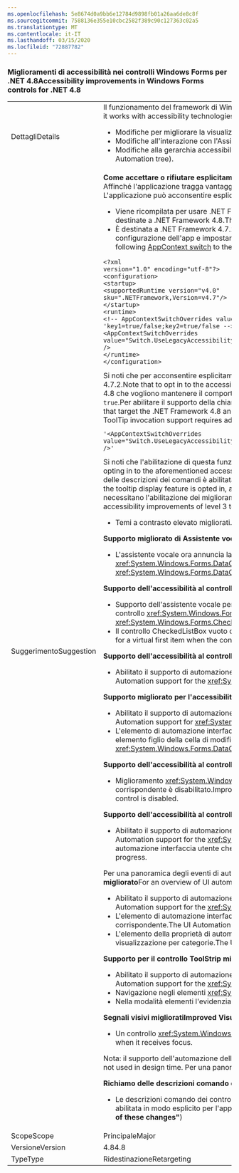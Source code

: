 ```yaml
---
ms.openlocfilehash: 5e8674d0a9bb6e12784d9898fb01a26aa6de8c8f
ms.sourcegitcommit: 7588136e355e10cbc2582f389c90c127363c02a5
ms.translationtype: MT
ms.contentlocale: it-IT
ms.lasthandoff: 03/15/2020
ms.locfileid: "72887782"
---
```

### <a name="accessibility-improvements-in-windows-forms-controls-for-net-48"></a><span data-ttu-id="691b2-101">Miglioramenti di accessibilità nei controlli Windows Forms per .NET 4.8</span><span class="sxs-lookup"><span data-stu-id="691b2-101">Accessibility improvements in Windows Forms controls for .NET 4.8</span></span>

|   |   |
|---|---|
|<span data-ttu-id="691b2-102">Dettagli</span><span class="sxs-lookup"><span data-stu-id="691b2-102">Details</span></span>|<span data-ttu-id="691b2-103">Il funzionamento del framework di Windows Forms è in continuo miglioramento grazie alle tecnologie di accessibilità al servizio dei clienti di Windows Forms.</span><span class="sxs-lookup"><span data-stu-id="691b2-103">The Windows Forms Framework is continuing to improve how it works with accessibility technologies to better support Windows Forms customers.</span></span> <span data-ttu-id="691b2-104">Sono incluse le modifiche seguenti:</span><span class="sxs-lookup"><span data-stu-id="691b2-104">These include the following changes:</span></span><ul><li><span data-ttu-id="691b2-105">Modifiche per migliorare la visualizzazione durante la modalità a contrasto elevato.</span><span class="sxs-lookup"><span data-stu-id="691b2-105">Changes to improve display during High Contrast mode.</span></span></li><li><span data-ttu-id="691b2-106">Modifiche all'interazione con l'Assistente vocale.</span><span class="sxs-lookup"><span data-stu-id="691b2-106">Changes to interaction with Narrator.</span></span></li><li><span data-ttu-id="691b2-107">Modifiche alla gerarchia accessibile grazie al miglioramento della navigazione attraverso l'albero di automazione interfaccia utente.</span><span class="sxs-lookup"><span data-stu-id="691b2-107">Changes in the Accessible hierarchy (improving navigation through the UI Automation tree).</span></span></li></ul>|
|<span data-ttu-id="691b2-108">Suggerimento</span><span class="sxs-lookup"><span data-stu-id="691b2-108">Suggestion</span></span>|<span data-ttu-id="691b2-109">**Come accettare o rifiutare esplicitamente queste modifiche**</span><span class="sxs-lookup"><span data-stu-id="691b2-109">**How to opt in or out of these changes**</span></span><br><span data-ttu-id="691b2-110">Affinché l'applicazione tragga vantaggio da queste modifiche, deve essere eseguita in .NET Framework 4.8.</span><span class="sxs-lookup"><span data-stu-id="691b2-110">In order for the application to benefit from these changes, it must run on the .NET Framework 4.8.</span></span> <span data-ttu-id="691b2-111">L'applicazione può acconsentire esplicitamente a queste modifiche in uno dei modi seguenti:</span><span class="sxs-lookup"><span data-stu-id="691b2-111">The application can opt in into these changes in either of the following ways:</span></span><ul><li><span data-ttu-id="691b2-112">Viene ricompilata per usare .NET Framework 4.8.</span><span class="sxs-lookup"><span data-stu-id="691b2-112">It is recompiled to target the .NET Framework 4.8.</span></span> <span data-ttu-id="691b2-113">Queste modifiche di accessibilità sono abilitate per impostazione predefinita nelle applicazioni Windows Forms destinate a .NET Framework 4.8.</span><span class="sxs-lookup"><span data-stu-id="691b2-113">These accessibility changes are enabled by default on Windows Forms applications that target the .NET Framework 4.8.</span></span></li><li><span data-ttu-id="691b2-114">È destinata a .NET Framework 4.7.2 o versione precedente e rifiuta esplicitamente i comportamenti di accessibilità legacy aggiungendo l'[opzione di AppContext](https://docs.microsoft.com/dotnet/framework/configure-apps/file-schema/runtime/appcontextswitchoverrides-element) seguente alla sezione <code>&lt;runtime&gt;</code> del file di configurazione dell'app e impostandola su <code>false</code>, come illustrato nell'esempio seguente.</span><span class="sxs-lookup"><span data-stu-id="691b2-114">It targets the .NET Framework 4.7.2 or earlier version and opts out of the legacy accessibility behaviors by adding the following [AppContext switch](https://docs.microsoft.com/dotnet/framework/configure-apps/file-schema/runtime/appcontextswitchoverrides-element) to the <code>&lt;runtime&gt;</code> section of the app config file and setting it to <code>false</code>, as the following example shows.</span></span></li></ul><pre><code class="lang-xml">&lt;?xml version=&quot;1.0&quot; encoding=&quot;utf-8&quot;?&gt;&#13;&#10;&lt;configuration&gt;&#13;&#10;&lt;startup&gt;&#13;&#10;&lt;supportedRuntime version=&quot;v4.0&quot; sku=&quot;.NETFramework,Version=v4.7&quot;/&gt;&#13;&#10;&lt;/startup&gt;&#13;&#10;&lt;runtime&gt;&#13;&#10;&lt;!-- AppContextSwitchOverrides value attribute is in the form of &#39;key1=true/false;key2=true/false  --&gt;&#13;&#10;&lt;AppContextSwitchOverrides value=&quot;Switch.UseLegacyAccessibilityFeatures=false;Switch.UseLegacyAccessibilityFeatures.2=false;Switch.UseLegacyAccessibilityFeatures.3=false&quot; /&gt;&#13;&#10;&lt;/runtime&gt;&#13;&#10;&lt;/configuration&gt;&#13;&#10;</code></pre><span data-ttu-id="691b2-115">Si noti che per acconsentire esplicitamente alle funzionalità di accessibilità aggiunte in .NET Framework 4.8, è anche necessario acconsentire esplicitamente alle funzionalità di accessibilità di .NET Framework 4.7.1 e 4.7.2.</span><span class="sxs-lookup"><span data-stu-id="691b2-115">Note that to opt in to the accessibility features added in .NET Framework 4.8, you must also opt in to accessibility features of .NET Framework 4.7.1 and 4.7.2 as well.</span></span> <span data-ttu-id="691b2-116">Le applicazioni destinate a .NET Framework 4.8 che vogliono mantenere il comportamento di accessibilità legacy possono acconsentire esplicitamente all'uso delle funzionalità di accessibilità legacy impostando in modo esplicito questa opzione di AppContext su <code>true</code>.Per abilitare il supporto della chiamata di ToolTip da tastiera è necessario aggiungere una riga <code>Switch.System.Windows.Forms.UseLegacyToolTipDisplay=false</code> al valore di AppContextSwitchOverrides:</span><span class="sxs-lookup"><span data-stu-id="691b2-116">Applications that target the .NET Framework 4.8 and want to preserve the legacy accessibility behavior can opt in to the use of legacy accessibility features by explicitly setting this AppContext switch to <code>true</code>.Enabling the keyboard ToolTip invocation support requires adding the <code>Switch.System.Windows.Forms.UseLegacyToolTipDisplay=false</code> line to the AppContextSwitchOverrides value:</span></span><pre><code class="lang-xml">&#39;&lt;AppContextSwitchOverrides value=&quot;Switch.UseLegacyAccessibilityFeatures=false;Switch.UseLegacyAccessibilityFeatures.2=false;Switch.UseLegacyAccessibilityFeatures.3=false;Switch.System.Windows.Forms.UseLegacyToolTipDisplay=false&quot; /&gt;&#39;&#13;&#10;</code></pre><span data-ttu-id="691b2-117">Si noti che l'abilitazione di questa funzionalità richiede di acconsentire esplicitamente alle funzionalità di accessibilità di .NET Framework 4.7.1 - 4.8 menzionate in precedenza.</span><span class="sxs-lookup"><span data-stu-id="691b2-117">Note that enabling this feature requires opting in to the aforementioned accessibility features of .NET Framework 4.7.1 - 4.8.</span></span> <span data-ttu-id="691b2-118">Tenere presente anche che, se non si è acconsentito esplicitamente alle funzionalità di accessibilità ma l'opzione di visualizzazione delle descrizioni dei comandi è abilitata, verrà generata un'eccezione di runtime <xref:System.NotSupportedException> al primo accesso a queste funzionalità.</span><span class="sxs-lookup"><span data-stu-id="691b2-118">Also, if any of the accessibility features are not opted in but the tooltip display feature is opted in, a runtime <xref:System.NotSupportedException> will be thrown on the first access to these features.</span></span> <span data-ttu-id="691b2-119">Il messaggio dell'eccezione indica che le descrizioni dei comandi da tastiera necessitano l'abilitazione dei miglioramenti di accessibilità di livello 3.**Uso dei colori definiti da sistema operativo nei temi a contrasto elevato**</span><span class="sxs-lookup"><span data-stu-id="691b2-119">The exception message indicates that keyboard ToolTips require accessibility improvements of level 3 to be enabled.**Use of OS-defined colors in High Contrast themes**</span></span><ul><li><span data-ttu-id="691b2-120">Temi a contrasto elevato migliorati.</span><span class="sxs-lookup"><span data-stu-id="691b2-120">Improved high-contrast themes.</span></span></li></ul><span data-ttu-id="691b2-121">**Supporto migliorato di Assistente vocale**</span><span class="sxs-lookup"><span data-stu-id="691b2-121">**Improved Narrator support**</span></span><ul><li><span data-ttu-id="691b2-122">L'assistente vocale ora annuncia la direzione di ordinamento di <xref:System.Windows.Forms.DataGridViewColumn> quando annuncia il nome accessibile di un oggetto <xref:System.Windows.Forms.DataGridViewCell>.</span><span class="sxs-lookup"><span data-stu-id="691b2-122">Narrator now announces the sort direction of the <xref:System.Windows.Forms.DataGridViewColumn> when announcing an accessible name of a <xref:System.Windows.Forms.DataGridViewCell>.</span></span></li></ul><span data-ttu-id="691b2-123">**Supporto dell'accessibilità al controllo CheckedListBox migliorato**</span><span class="sxs-lookup"><span data-stu-id="691b2-123">**Improved CheckedListBox Accessibility support**</span></span><ul><li><span data-ttu-id="691b2-124">Supporto dell'assistente vocale per il controllo <xref:System.Windows.Forms.CheckedListBox> migliorato.</span><span class="sxs-lookup"><span data-stu-id="691b2-124">Improved Narrator support for the <xref:System.Windows.Forms.CheckedListBox> control.</span></span> <span data-ttu-id="691b2-125">Quando si passa al controllo <xref:System.Windows.Forms.CheckedListBox> usando la tastiera, l'assistente vocale evidenzia l'elemento <xref:System.Windows.Forms.CheckedListBox> e lo annuncia.</span><span class="sxs-lookup"><span data-stu-id="691b2-125">When navigating to the <xref:System.Windows.Forms.CheckedListBox> control using the keyboard, Narrator focuses the <xref:System.Windows.Forms.CheckedListBox> item and announces it.</span></span></li><li><span data-ttu-id="691b2-126">Il controllo CheckedListBox vuoto ora ha un rettangolo di attivazione disegnato per il primo elemento virtuale quando il controllo viene evidenziato.</span><span class="sxs-lookup"><span data-stu-id="691b2-126">An empty CheckedListBox control now has a focus rectangle drawn for a virtual first item when the control becomes focused.</span></span></li></ul><span data-ttu-id="691b2-127">**Supporto dell'accessibilità al controllo ComboBox migliorato**</span><span class="sxs-lookup"><span data-stu-id="691b2-127">**Improved ComboBox Accessibility support**</span></span><ul><li><span data-ttu-id="691b2-128">Abilitato il supporto di automazione interfaccia utente per il controllo <xref:System.Windows.Forms.ComboBox>, con la possibilità di usare le notifiche e altre funzionalità di automazione interfaccia utente.</span><span class="sxs-lookup"><span data-stu-id="691b2-128">Enabled UI Automation support for the <xref:System.Windows.Forms.ComboBox> control, with the ability to use UI Automation notifications and other UI Automation features.</span></span></li></ul><span data-ttu-id="691b2-129">**Supporto migliorato per l'accessibilità di DataGridView**</span><span class="sxs-lookup"><span data-stu-id="691b2-129">**Improved DataGridView Accessibility support**</span></span><ul><li><span data-ttu-id="691b2-130">Abilitato il supporto di automazione interfaccia utente per il controllo <xref:System.Windows.Forms.DataGridView>, con la possibilità di usare le notifiche e altre funzionalità di automazione interfaccia utente.</span><span class="sxs-lookup"><span data-stu-id="691b2-130">Enabled UI Automation support for <xref:System.Windows.Forms.DataGridView> control with ability to use UI Automation notifications and other UI Automation features.</span></span></li><li><span data-ttu-id="691b2-131">L'elemento di automazione interfaccia utente che corrisponde a <xref:System.Windows.Forms.DataGridViewComboBoxEditingControl> o a <xref:System.Windows.Forms.DataGridViewTextBoxEditingControl> è ora un elemento figlio della cella di modifica corrispondente.</span><span class="sxs-lookup"><span data-stu-id="691b2-131">The UI Automation element which corresponds to the <xref:System.Windows.Forms.DataGridViewComboBoxEditingControl> or <xref:System.Windows.Forms.DataGridViewTextBoxEditingControl> is now a child of corresponding editing cell.</span></span></li></ul><span data-ttu-id="691b2-132">**Supporto dell'accessibilità al controllo LinkLabel migliorato**</span><span class="sxs-lookup"><span data-stu-id="691b2-132">**Improved LinkLabel Accessibility support**</span></span><ul><li><span data-ttu-id="691b2-133">Miglioramento <xref:System.Windows.Forms.LinkLabel> dell'accessibilità del controllo: l'Assistente vocale <xref:System.Windows.Forms.LinkLabel> annuncia lo stato disabilitato per il collegamento se il controllo corrispondente è disabilitato.</span><span class="sxs-lookup"><span data-stu-id="691b2-133">Improved <xref:System.Windows.Forms.LinkLabel> control accessibility: Narrator announces the disabled state for the link if the corresponding <xref:System.Windows.Forms.LinkLabel> control is disabled.</span></span></li></ul><span data-ttu-id="691b2-134">**Supporto dell'accessibilità al controllo Improved ProgressBar migliorato**</span><span class="sxs-lookup"><span data-stu-id="691b2-134">**Improved ProgressBar Accessibility support**</span></span><ul><li><span data-ttu-id="691b2-135">Abilitato il supporto di automazione interfaccia utente per il controllo <xref:System.Windows.Forms.ProgressBar>, con la possibilità di usare le notifiche e altre funzionalità di automazione interfaccia utente.</span><span class="sxs-lookup"><span data-stu-id="691b2-135">Enabled UI Automation support for the <xref:System.Windows.Forms.ProgressBar> control with the ability to use UI Automation notifications and other UI Automation features.</span></span> <span data-ttu-id="691b2-136">Gli sviluppatori possono ora usare le notifiche di automazione interfaccia utente che l'assistente vocale può annunciare per indicare lo stato di avanzamento.</span><span class="sxs-lookup"><span data-stu-id="691b2-136">Developers are now able to use UI Automation notifications which Narrator can announce to indicate progress.</span></span></li></ul><span data-ttu-id="691b2-137">Per una panoramica degli eventi di automazione interfaccia utente, inclusi gli eventi di notifica, vedere la [Panoramica degli eventi automazione interfaccia utente](https://docs.microsoft.com/windows/desktop/WinAuto/uiauto-eventsoverview).**Supporto dell'accessibilità al controllo PropertyGrid migliorato**</span><span class="sxs-lookup"><span data-stu-id="691b2-137">For an overview of UI automation events overview, including UI automation notification events, see the [UI Automation Events Overview](https://docs.microsoft.com/windows/desktop/WinAuto/uiauto-eventsoverview).**Improved PropertyGrid Accessibility support**</span></span><ul><li><span data-ttu-id="691b2-138">Abilitato il supporto di automazione interfaccia utente per il controllo <xref:System.Windows.Forms.PropertyGrid>, con la possibilità di usare le notifiche e altre funzionalità di automazione interfaccia utente.</span><span class="sxs-lookup"><span data-stu-id="691b2-138">Enabled UI Automation support for the <xref:System.Windows.Forms.PropertyGrid> control, with the ability to use UI Automation notifications and other UI Automation features.</span></span></li><li><span data-ttu-id="691b2-139">L'elemento di automazione interfaccia utente che corrisponde alla proprietà attualmente modificata è ora un elemento figlio dell'elemento di automazione interfaccia utente dell'elemento della proprietà corrispondente.</span><span class="sxs-lookup"><span data-stu-id="691b2-139">The UI Automation element which corresponds to the currently edited property is now a child of the corresponding property item UI Automation element.</span></span></li><li><span data-ttu-id="691b2-140">L'elemento della proprietà di automazione interfaccia utente è ora un elemento figlio dell'elemento della categoria corrispondente, se il controllo padre <xref:System.Windows.Forms.PropertyGrid> è impostato sulla visualizzazione per categorie.</span><span class="sxs-lookup"><span data-stu-id="691b2-140">The UI Automation property item element is now a child of the corresponding category element if the parent <xref:System.Windows.Forms.PropertyGrid> control is set to category view.</span></span></li></ul><span data-ttu-id="691b2-141">**Supporto per il controllo ToolStrip migliorato**</span><span class="sxs-lookup"><span data-stu-id="691b2-141">**Improved ToolStrip support**</span></span><ul><li><span data-ttu-id="691b2-142">Abilitato il supporto di automazione interfaccia utente per il controllo <xref:System.Windows.Forms.ToolStrip>, con la possibilità di usare le notifiche e altre funzionalità di automazione interfaccia utente.</span><span class="sxs-lookup"><span data-stu-id="691b2-142">Enabled UI Automation support for the <xref:System.Windows.Forms.ToolStrip> control, with the ability to use UI Automation notifications and other UI Automation features.</span></span></li><li><span data-ttu-id="691b2-143">Navigazione negli elementi <xref:System.Windows.Forms.ToolStrip> migliorata.</span><span class="sxs-lookup"><span data-stu-id="691b2-143">Improved navigation through <xref:System.Windows.Forms.ToolStrip> items.</span></span></li><li><span data-ttu-id="691b2-144">Nella modalità elementi l'evidenziazione dell'assistente vocale non scompare e non viene applicata agli elementi nascosti.</span><span class="sxs-lookup"><span data-stu-id="691b2-144">In items mode, Narrator focus does not disappear and does not go to hidden items.</span></span></li></ul><span data-ttu-id="691b2-145">**Segnali visivi migliorati**</span><span class="sxs-lookup"><span data-stu-id="691b2-145">**Improved Visual cues**</span></span><ul><li><span data-ttu-id="691b2-146">Un controllo <xref:System.Windows.Forms.CheckedListBox> vuoto ora visualizza un indicatore quando viene evidenziato.</span><span class="sxs-lookup"><span data-stu-id="691b2-146">An empty <xref:System.Windows.Forms.CheckedListBox> control now displays a focus indicator when it receives focus.</span></span></li></ul><span data-ttu-id="691b2-147">Nota: il supporto dell'automazione dell'interfaccia utente è abilitato per i controlli in fase di esecuzione, ma non viene usato in fase di progettazione.</span><span class="sxs-lookup"><span data-stu-id="691b2-147">Note: UI automation support is enabled for controls in runtime but is not used in design time.</span></span> <span data-ttu-id="691b2-148">Per una panoramica dell'automazione interfaccia utente, vedere [Panoramica di automazione interfaccia utente](https://docs.microsoft.com/dotnet/framework/ui-automation/ui-automation-overview).</span><span class="sxs-lookup"><span data-stu-id="691b2-148">For an overview of UI automation, see the [UI Automation Overview](https://docs.microsoft.com/dotnet/framework/ui-automation/ui-automation-overview).</span></span></p><span data-ttu-id="691b2-149">**Richiamo delle descrizioni comando dei controlli con la tastiera**</span><span class="sxs-lookup"><span data-stu-id="691b2-149">**Invoking controls' ToolTips with a keyboard**</span></span><ul><li><span data-ttu-id="691b2-150">Le descrizioni comando dei controlli ora possono essere richiamate evidenziando il controllo con la tastiera.</span><span class="sxs-lookup"><span data-stu-id="691b2-150">Control tooltip can now be invoked by focusing the control with keyboard.</span></span> <span data-ttu-id="691b2-151">Questa funzionalità deve essere abilitata in modo esplicito per l'applicazione (vedere la sezione \*\* &quot;Come attivare o disattivare queste&quot;modifiche)\*\*</span><span class="sxs-lookup"><span data-stu-id="691b2-151">This feature needs to be enabled explicitly for the application (see section **&quot;How to opt in or out of these changes&quot;**)</span></span></li></ul>|
|<span data-ttu-id="691b2-152">Scope</span><span class="sxs-lookup"><span data-stu-id="691b2-152">Scope</span></span>|<span data-ttu-id="691b2-153">Principale</span><span class="sxs-lookup"><span data-stu-id="691b2-153">Major</span></span>|
|<span data-ttu-id="691b2-154">Versione</span><span class="sxs-lookup"><span data-stu-id="691b2-154">Version</span></span>|<span data-ttu-id="691b2-155">4.8</span><span class="sxs-lookup"><span data-stu-id="691b2-155">4.8</span></span>|
|<span data-ttu-id="691b2-156">Type</span><span class="sxs-lookup"><span data-stu-id="691b2-156">Type</span></span>|<span data-ttu-id="691b2-157">Ridestinazione</span><span class="sxs-lookup"><span data-stu-id="691b2-157">Retargeting</span></span>|

